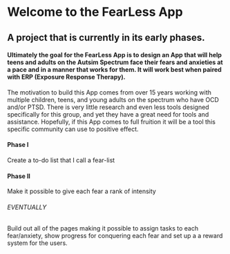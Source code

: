 # Welcome to the FearLess App
## A project that is currently in its early phases.
#### Ultimately the goal for the FearLess App is to design an App that will help teens and adults on the Autsim Spectrum face their fears and anxieties at a pace and in a manner that works for them. It will work best when paired with ERP (Exposure Response Therapy). 

The motivation to build this App comes from over 15 years working with multiple children, teens, and young adults on the spectrum who have OCD and/or PTSD. There is very little research and even less tools designed specifically for this group, and yet they have a great need for tools and assistance. Hopefully, if this App comes to full fruition it will be a tool this specific community can use to positive effect.

#### Phase I
 Create a to-do list that I call a fear-list

#### Phase II
 Make it possible to give each fear a rank of intensity

###### EVENTUALLY
Build out all of the pages making it possible to assign tasks to each fear/anxiety, show progress for conquering each fear and set up a a reward system for the users. 

